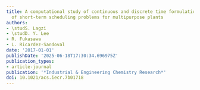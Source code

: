 ```yaml
---
title: A computational study of continuous and discrete time formulations for a class
  of short-term scheduling problems for multipurpose plants
authors:
- \studS. Lagzi
- \studD. Y. Lee
- R. Fukasawa
- L. Ricardez-Sandoval
date: '2017-01-01'
publishDate: '2025-06-18T17:30:34.696975Z'
publication_types:
- article-journal
publication: '*Industrial & Engineering Chemistry Research*'
doi: 10.1021/acs.iecr.7b01718
---
```

